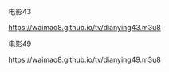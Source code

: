 电影43

https://waimao8.github.io/tv/dianying43.m3u8

电影49

https://waimao8.github.io/tv/dianying49.m3u8
